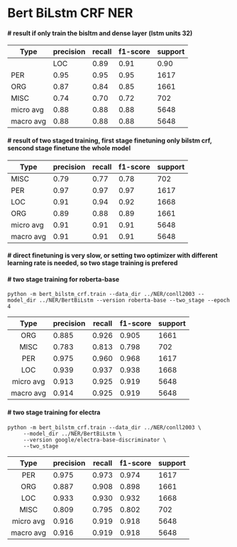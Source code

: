 # Bert BiLstm CRF NER


#### # result if only train the bisltm and dense layer (lstm units 32)

| Type| precision  |  recall | f1-score |  support|
|-----|------------|---------|----------|---------|
      |LOC    |   0.89    |  0.91    |  0.90    |  1668|
 |     PER    |   0.95    |  0.95    |  0.95  |    1617|
   |   ORG   |    0.87   |   0.84     | 0.85    |  1661|
  |   MISC  |     0.74   |   0.70    |  0.72   |    702|
|micro avg     |  0.88   |   0.88    |  0.88    |  5648|
|macro avg   |    0.88   |   0.88   |   0.88    |  5648|



#### # result of two staged training, first stage finetuning only bilstm crf, sencond stage finetune the whole model

| Type| precision  |  recall | f1-score |  support|
|-----|------------|---------|----------|---------|
|MISC   |    0.79   |   0.77  |    0.78  |     702|
 |     PER  |     0.97  |    0.97 |     0.97 |     1617|
 |     LOC  |     0.91  |    0.94 |     0.92 |     1668|
 |     ORG  |     0.89   |   0.88  |    0.89 |     1661|
|micro avg  |     0.91   |   0.91  |    0.91  |    5648|
|macro avg  |     0.91   |   0.91  |    0.91  |    5648|


#### # direct finetuning is very slow, or setting two optimizer with different learning rate is needed, so two stage training is prefered


#### # two stage training for roberta-base

    python -m bert_bilstm_crf.train --data_dir ../NER/conll2003 --model_dir ../NER/BertBiLstm --version roberta-base --two_stage --epoch 4

| Type| precision  |  recall | f1-score |  support|
|:-----:|------------|---------|----------|---------|
|ORG    |  0.885  |  0.926   |  0.905  |    1661|
 |    MISC  |    0.783  |   0.813   |  0.798   |    702|
 |     PER   |   0.975   |  0.960   |  0.968   |   1617|
 |     LOC   |   0.939   |  0.937   |  0.938    |  1668|
|micro avg  |    0.913  |   0.925  |   0.919    |  5648|
|macro avg   |   0.914   |  0.925   |  0.919   |   5648|


#### # two stage training for electra

    python -m bert_bilstm_crf.train --data_dir ../NER/conll2003 \
         --model_dir ../NER/BertBiLstm \ 
         --version google/electra-base-discriminator \
         --two_stage

| Type| precision  |  recall | f1-score |  support|
|:-----:|------------|---------|----------|---------|
|      PER  |    0.975 |    0.973  |   0.974  |    1617|
 |    ORG   |   0.887  |   0.908   |  0.898   |   1661|
 |     LOC  |    0.933 |    0.930  |   0.932 |     1668|
 |    MISC   |   0.809 |    0.795  |   0.802  |     702|
|micro avg |     0.916  |   0.919  |   0.918  |    5648|
|macro avg  |    0.916 |    0.919  |   0.918  |    5648|










